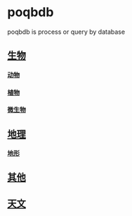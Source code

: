 # poqbdb 
poqbdb is process or query by database

##  [生物](https://github.com/FofightFong/Learnrut/tree/main/poqbdb/biology)

#### [动物](https://github.com/FofightFong/Learnrut/tree/main/poqbdb/biology/animal)

####  [植物](https://github.com/FofightFong/Learnrut/tree/main/poqbdb/biology/plant)

####  [微生物](https://github.com/FofightFong/Learnrut/tree/main/poqbdb/biology/microorganism)

##  [地理](https://github.com/FofightFong/Learnrut/tree/main/poqbdb/geography)

#### [地形](https://github.com/FofightFong/Learnrut/tree/main/poqbdb/geography/terrain)

##  [其他](https://github.com/FofightFong/Learnrut/tree/main/poqbdb/others)

## [天文](https://github.com/FofightFong/Learnrut/tree/main/poqbdb/astronomical)


